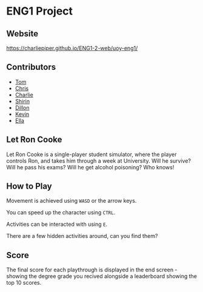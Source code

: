 # ENG1 Project

## Website
<https://charliepiper.github.io/ENG1-2-web/uoy-eng1/>

## Contributors
- [Tom]()
- [Chris]()
- [Charlie]()
- [Shirin]()
- [Dillon]()
- [Kevin]()
- [Ella]()

## Let Ron Cooke
Let Ron Cooke is a single-player student simulator, where the player controls Ron, and takes him through a week at University. Will he survive? Will he pass his exams? Will he get alcohol poisoning? Who knows!

## How to Play
Movement is achieved using `WASD` or the arrow keys.

You can speed up the character using `CTRL`.

Activities can be interacted with using `E`.

There are a few hidden activities around, can you find them?

## Score

The final score for each playthrough is displayed in the end screen - showing the degree grade you recived alongside a leaderboard showing the top 10 scores. 
